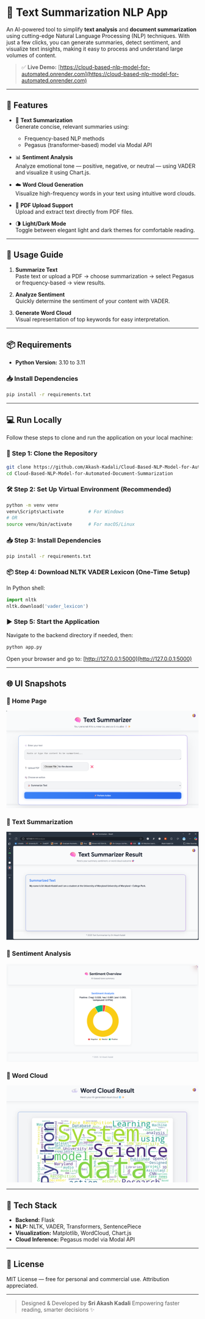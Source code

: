 # 🧠 Text Summarization NLP App

An AI-powered tool to simplify **text analysis** and **document summarization** using cutting-edge Natural Language Processing (NLP) techniques. With just a few clicks, you can generate summaries, detect sentiment, and visualize text insights, making it easy to process and understand large volumes of content.

> ✅ **Live Demo:** [https://cloud-based-nlp-model-for-automated.onrender.com](https://cloud-based-nlp-model-for-automated.onrender.com)

---

## 🚀 Features

- 📝 **Text Summarization**  
  Generate concise, relevant summaries using:
  - Frequency-based NLP methods  
  - Pegasus (transformer-based) model via Modal API

- 📊 **Sentiment Analysis**  
  Analyze emotional tone — positive, negative, or neutral — using VADER and visualize it using Chart.js.

- ☁️ **Word Cloud Generation**  
  Visualize high-frequency words in your text using intuitive word clouds.

- 📄 **PDF Upload Support**  
  Upload and extract text directly from PDF files.

- 🌗 **Light/Dark Mode**  
  Toggle between elegant light and dark themes for comfortable reading.

---

## 🧪 Usage Guide

1. **Summarize Text**  
   Paste text or upload a PDF → choose summarization → select Pegasus or frequency-based → view results.

2. **Analyze Sentiment**  
   Quickly determine the sentiment of your content with VADER.

3. **Generate Word Cloud**  
   Visual representation of top keywords for easy interpretation.

---

## 📦 Requirements

- **Python Version:** 3.10 to 3.11

### 📥 Install Dependencies

```bash
pip install -r requirements.txt
````

---

## 💻 Run Locally

Follow these steps to clone and run the application on your local machine:

### 🔁 Step 1: Clone the Repository

```bash
git clone https://github.com/Akash-Kadali/Cloud-Based-NLP-Model-for-Automated-Document-Summarization.git
cd Cloud-Based-NLP-Model-for-Automated-Document-Summarization
```

### 🛠️ Step 2: Set Up Virtual Environment (Recommended)

```bash
python -m venv venv
venv\Scripts\activate         # For Windows
# OR
source venv/bin/activate      # For macOS/Linux
```

### 📥 Step 3: Install Dependencies

```bash
pip install -r requirements.txt
```

### 📦 Step 4: Download NLTK VADER Lexicon (One-Time Setup)

In Python shell:

```python
import nltk
nltk.download('vader_lexicon')
```

### ▶️ Step 5: Start the Application

Navigate to the backend directory if needed, then:

```bash
python app.py
```

Open your browser and go to: [http://127.0.0.1:5000](http://127.0.0.1:5000)

---

## 🌐 UI Snapshots

### 🔹 Home Page

![Home](https://raw.githubusercontent.com/Akash-Kadali/Cloud-Based-NLP-Model-for-Automated-Document-Summarization/main/static/2.png)

### 🔹 Text Summarization

![Summarization](https://raw.githubusercontent.com/Akash-Kadali/Cloud-Based-NLP-Model-for-Automated-Document-Summarization/main/static/4.png)

### 🔹 Sentiment Analysis

![Sentiment](https://raw.githubusercontent.com/Akash-Kadali/Cloud-Based-NLP-Model-for-Automated-Document-Summarization/main/static/1.png)

### 🔹 Word Cloud

![Word Cloud](https://raw.githubusercontent.com/Akash-Kadali/Cloud-Based-NLP-Model-for-Automated-Document-Summarization/main/static/3.png)

---

## 🔧 Tech Stack

* **Backend:** Flask
* **NLP:** NLTK, VADER, Transformers, SentencePiece
* **Visualization:** Matplotlib, WordCloud, Chart.js
* **Cloud Inference:** Pegasus model via Modal API

---

## 📄 License

MIT License — free for personal and commercial use. Attribution appreciated.

---

> Designed & Developed by **Sri Akash Kadali**
> Empowering faster reading, smarter decisions ✨
